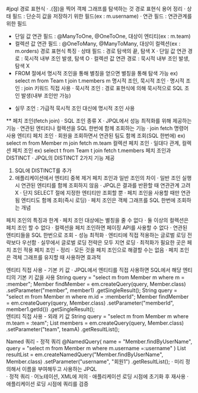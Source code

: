 #jpql
경로 표현식
 · .(점)을 찍어 객체 그래프를 탐색하는 것
경로 표현식 용어 정리
 · 상태 필드 : 단순히 값을 저장하기 위한 필드(ex : m.username)
 · 연관 필드 : 연관관계를 위한 필드
  - 단일 값 연관 필드 : @ManyToOne, @OneToOne, 대상이 엔티티(ex : m.team)
  - 컬렉션 값 연관 필드 : @OneToMany, @ManyToMany, 대상이 컬렉션(ex : m.orders)
경로 표현식 특징 
 · 상태 필드 : 경로 탐색의 끝, 탐색 X
 · 단일 값 연관 경로 : 묵시적 내부 조인 발생, 탐색 O
 · 컬렉션 값 연관 경로 : 묵시적 내부 조인 발생, 탐색 X
  - FROM 절에서 명시적 조인을 통해 별칭을 얻으면 별칭을 통해 탐색 가능
  ex) select m from Team t join t.members m
명시적 조인, 묵시적 조인
 · 명시적 조인 : join 키워드 직접 사용
 · 묵시적 조인 : 경로 표현식에 의해 묵시적으로 SQL 조인 발생(내부 조인만 가능)
* 실무 조언 : 가급적 묵시적 조인 대신에 명시적 조인 사용

** 페치 조인(fetch join)
 · SQL 조인 종류 X
 · JPQL에서 성능 최적화를 위해 제공하는 기능
 · 연관된 엔티티나 컬렉션을 SQL 한번에 함께 조회하는 기능
 · join fetch 명령어 사용
엔티티 페치 조인
 · 회원을 조회하면서 연관된 팀도 함께 조회(SQL 한번에)
 ex) select m from Member m join fetch m.team
컬렉션 페치 조인
 · 일대다 관계, 컬렉션 페치 조인
 ex) select t from Team t join fetch t.members
페치 조인과 DISTINCT
 · JPQL의 DISTINCT 2가지 기능 제공
  1. SQL에 DISTINCT를 추가
  2. 애플리케이션에서 엔티티 중복 제거
페치 조인과 일반 조인의 차이
 · 일반 조인 실행 시 연관된 엔티티를 함께 조회하지 않음
 · JPQL은 결과를 반환할 때 연관관계 고려 X
 · 단지 SELECT 절에 지정한 엔티티만 조회할 뿐
 · 페치 조인을 사용할 때만 연관됨 엔티티도 함께 조회(즉시 로딩)
 · 페치 조인은 객체 그래프를 SQL 한번에 조회하는 개념
 
페치 조인의 특징과 한계
 · 페치 조인 대상에는 별칭을 줄 수 없다
 · 둘 이상의 컬렉션은 페치 조인 할 수 없다
 · 컬렉션을 페치 조인하면 페이징 API를 사용할 수 없다
 · 연관된 엔티티들을 SQL 한번으로 조회 - 성능 최적화
 · 엔티티에 직접 적용하는 글로벌 로딩 전략보다 우선함
 · 실무에서 글로벌 로딩 전략은 모두 지연 로딩
 · 최적화가 필요한 곳은 페치 조인 적용
페치 조인 - 정리
 · 모든 것을 페치 조인으로 해결할 수는 없음
 · 페치 조인은 객체 그래프를 유지할 때 사용하면 효과적

엔티티 직접 사용 - 기본 키 값
· JPQL에서 엔티티를 직접 사용하면 SQL에서 해당 엔티티의 기본 키 값을 사용
    String query = "select m from Member m where m = :member";
    Member findMember = em.createQuery(query, Member.class)
            .setParameter("member", member1)
            .getSingleResult();
    String query = "select m from Member m where m.id = :memberId";
    Member findMember = em.createQuery(query, Member.class)
            .setParameter("memberId", member1.getId())
            .getSingleResult();   
엔티티 직접 사용 - 외래 키 값
    String query = "select m from Member m where m.team = :team";
    List<Member> members = em.createQuery(query, Member.class)
            .setParameter("team", teamA)
            .getResultList();
            
Named 쿼리 - 정적 쿼리
@NamedQuery(
        name = "Member.findByUserName",
        query = "select m from Member m where m.username =:username"
)
List<Member> resultList = em.createNamedQuery("Member.findByUserName", Member.class)
        .setParameter("username", "회원1")
        .getResultList();
 · 미리 정의해서 이름을 부여해두고 사용하는 JPQL  
 · 정적 쿼리
 · 어노테이션, XML에 저의
 · 애플리케이션 로딩 시점에 초기화 후 재사용
 · 애플리케이션 로딩 시점에 쿼리를 검증

                   
 


 
